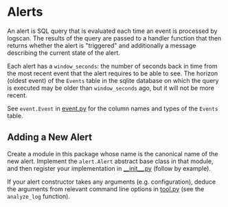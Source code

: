 # Alerts
An alert is SQL query that is evaluated each time an event is processed by
logscan.  The results of the query are passed to a handler function that then
returns whether the alert is "triggered" and additionally a message describing
the current state of the alert.

Each alert has a `window_seconds`: the number of seconds back in time from
the most recent event that the alert requires to be able to see.  The
horizon (oldest event) of the `Events` table in the sqlite database on which
the query is executed may be older than `window_seconds` ago, but it will
not be more recent.

See `event.Event` in [event.py](../event.py) for the column names and types
of the `Events` table.

## Adding a New Alert
Create a module in this package whose name is the canonical name of the new
alert.  Implement the `alert.Alert` abstract base class in that
module, and then register your implementation in [\_\_init\_\_.py](__init__.py)
(follow by example).

If your alert constructor takes any arguments (e.g. configuration), deduce the
arguments from relevant command line options in [tool.py](../tool.py) (see the
`analyze_log` function).
